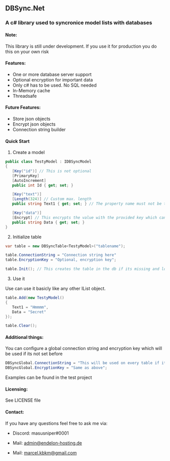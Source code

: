 ## DBSync.Net ##
### A c# library used to syncronice model lists with databases ###

#### Note: ####
This library is still under development. If you use it for production you do this on your own risk

#### Features: ####

- One or more database server support
- Optional encryption for important data
- Only c# has to be used. No SQL needed
- In-Memory cache
- Threadsafe

#### Future Features: ####

- Store json objects
- Encrypt json objects
- Connection string builder

#### Quick Start ####

1) Create a model

```csharp
public class TestyModel : IDBSyncModel
{
   [Key("id")] // This is not optional
   [PrimaryKey]
   [AutoIncrement]
   public int Id { get; set; }

   [Key("text")]
   [Length(324)] // Custom max. length
   public string Text1 { get; set; } // The property name must not be the key name

   [Key("data")]
   [Encrypt] // This encrypts the value with the provided key which can be set in the table properties 
   public string Data { get; set; }
}
```

2) Initialize table

```csharp
var table = new DBSyncTable<TestyModel>("tablename");

table.ConnectionString = "Connection string here"
table.EncryptionKey = "Optional, encryption key";

table.Init(); // This creates the table in the db if its missing and loads data from it to the cache
```

3) Use it

Use can use it basicly like any other IList object.

```csharp
table.Add(new TestyModel()
{
   Text1 = "Hmmmm",
   Data = "Secret"
});

table.Clear();
```

#### Additional things: ####

You can configure a global connection string and encryption key which will be used if its not set before

```csharp
DBSyncGlobal.ConnectionString = "This will be used on every table if its not set for this table specificly";
DBSyncGlobal.EncryptionKey = "Same as above";
```

Examples can be found in the test project

#### Licensing: ####
See LICENSE file

#### Contact: ####


If you have any questions feel free to ask me via:

- Discord: masusniper#0001

- Mail: admin@endelon-hosting.de

- Mail: marcel.kbkm@gmail.com
